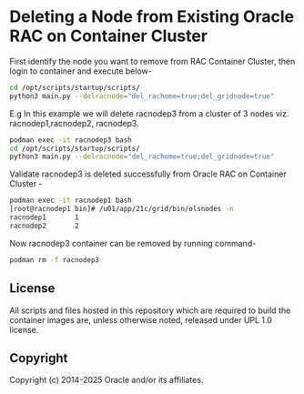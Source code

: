 # Deleting a Node from Existing Oracle RAC on Container Cluster
First identify the node you want to remove from RAC Container Cluster, then login to container and execute below-
```bash
cd /opt/scripts/startup/scripts/
python3 main.py --delracnode="del_rachome=true;del_gridnode=true"
```
E.g In this example we will delete racnodep3 from a cluster of 3 nodes viz. racnodep1,racnodep2, racnodep3.
```bash
podman exec -it racnodep3 bash
cd /opt/scripts/startup/scripts/
python3 main.py --delracnode="del_rachome=true;del_gridnode=true"
```
Validate racnodep3 is deleted successfully from Oracle RAC on Container Cluster -
```bash
podman exec -it racnodep1 bash
[root@racnodep1 bin]# /u01/app/21c/grid/bin/olsnodes -n
racnodep1       1
racnodep2       2
```
Now racnodep3 container can be removed by running command-
```bash
podman rm -f racnodep3
```

## License

All scripts and files hosted in this repository which are required to build the container  images are, unless otherwise noted, released under UPL 1.0 license.

## Copyright

Copyright (c) 2014-2025 Oracle and/or its affiliates.